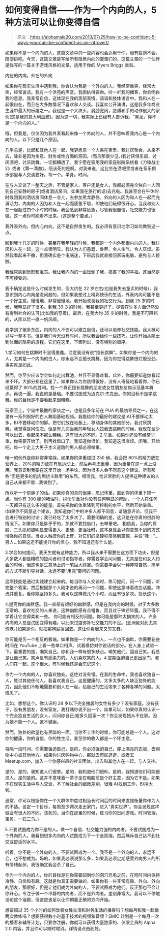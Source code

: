 # 如何变得自信——作为一个内向的人，5 种方法可以让你变得自信

> 原文：<https://alphamale20.com/2013/07/25/how-to-be-confident-5-ways-you-can-be-confident-as-an-introvert/>

如果你不是一个内向的人，这篇文章中的一些内容也会适用于你，但有些则不会。随便挑吧。今天，这篇文章是写给所有隐居内向的混蛋们的。这篇文章的一个伙伴是我写的一篇关于游戏风格的文章，适用于你的 Myers Briggs 类型。

内在的内向，外在的外向

如果你在现实生活中遇到我，你会认为我是一个外向的人。我经常微笑，经常大笑，经常说话。我有一个洪亮的声音。我固执得要命。听一听我的播客，你会明白我的意思。我非常自信，这体现在我的面部表情、语调和肢体语言中。我和人在一起很自在，而且在大多数情况下喜欢和人交谈。我喜欢公开演讲，这是我多年商业生涯中最大的乐趣之一。我也是一个大块头，肩膀宽阔，胳膊和手的动作很大的家伙(这是我的意大利血统)。因为这一切，我实际上已经有人告诉我，“黑龙，你不是一个内向的人。”

哦，但我是。仅仅因为我外表看起来像一个外向的人，并不意味着我内心是一个内向的人。以下只是几个原因。

几乎总是，比起和其他人在一起，我更愿意一个人呆在家里。我讨厌聚会，从来不去，除非是因为生意、财务或性方面的原因。(而且那很少见。)我讨厌俱乐部，讨厌酒吧，讨厌跳舞。一切都糟透了。我宁愿在家用我的家庭影院系统看《刀锋战士 2》或者《第一滴血》。哦该死的是啊。对我来说，这比坐在酒吧里或者在音乐俱乐部里与人交谈要好。每一个。单身。时间。

在与人交谈了一整天之后，不管是家人、客户还是女人，我都必须完全独自一人回到自己安静的房子(或者酒店房间，如果我在旅行的话)去充电。我甚至会在午休的时候回我的酒店房间休息一会儿，去参加黑龙静修。外向的人因为和人在一起而充满活力，内向的人因为和人在一起而疲惫不堪，即使他们玩得很开心。当我和别人在一起超过四个小时的时候，我会感到非常疲惫，尽管我很自信，社交能力也很强，这一点你可能看不出来。(这是整个要点。)

我外表外向，但内心内向。这不是自然发生的。我必须有意识地学习如何做到这一点。

回到我十几岁的时候，甚至在我年轻的时候，我都是一个内外都很内向的人。我讨厌和人在一起，这一点很明显。我认为人们愚蠢、鲁莽、令人生气、令人厌烦。虽然我看起来不像，但我确实是个电脑迷，下班后我就直接回家玩电脑，避免与人接触。

我经常感到愤怒和沮丧。我让我内向的一面压倒了我，损害了我的幸福。这当然是不可接受的。

我不确定这是什么时候发生的，但大约在 22 岁左右(也是我失去童贞的时候)，我意识到内心内向是没问题的，但如果我想过上精彩快乐的生活，外表内向可能不是一个好主意。慢慢地，非常缓慢地，我开始改善我的社交行为。到我 25 岁的时候，我明显好了很多。到我 30 岁的时候，我甚至更好了，尽管在许多方面仍然没有得到社会的认可(比如我的穿着)。最后，在我大约 35 岁的时候，我是不可阻挡的，从那以后一直一帆风顺。

我学到了很多东西，内向的人不仅可以建立自信，还可以培养社交技能。我大概可以写一整本书。但是我们今天没有时间，所以我会给你一些技巧，让你开始从隐士到体面的酷男的旅程。它们在这里，下面列出，没有特别的顺序。

1.学习如何在跳舞时不显得愚蠢。注意我没有说“擅长跳舞”。如果你是一个内向的人，尤其是一个内向的白人，你永远不会擅长跳舞。因为你觉得跳舞很烂很没劲。事实就是如此。

然而，你至少应该学会如何走出舞池，并且不显得难看。此外，你需要知道你看起来不坏。大部分都在这里了。如果你认为你跳得很好，没有人奇怪地看着你，你已经赢得了 90%的胜利。找一个真正擅长跳舞的朋友或女性朋友给你示范基本舞步。再说一遍，我说的是基础。不要试图成为迈克尔·杰克逊。你的目标不是学跳舞。你的目标是不要看起来很糟糕。

玩家至上，宇宙中最酷的家伙之一，也是我多年前在 PUA 的最初导师之一，在这里有一系列很好的白人舞蹈基础视频。我能给你的最好的建议是:A)不要移动太多，B)不要移动你的脚。把它们放在地板上，移动身体的其他部分。我讨厌跳舞。我觉得是同性恋。但是有几次当我的年轻女人拉我去跳舞的时候，我现在至少可以出去，看起来不那么糟糕。这有很大的不同。2.举重。如果你还没有经常举重，你需要开始了。别再找借口了。我知道你很忙。我知道这很麻烦。闭嘴，开始吧。每一个走上大男子主义道路的男人都必须举重。

唯一的例外是你非常非常胖。如果你的体重超过 250 磅，我会把 80%的精力放在营养上，20%的精力放在有氧运动上，然后再考虑重量，因为重量在这一点上没用。我意识到我要在这里开始一场争论，因为很多人会不同意这个建议。所有那些“但是更多的肌肉燃烧卡路里”的东西。相信我，给非常胖的人提供这种建议的人自己从来都不胖...我做到了。

所以听一个前胖子的话。如果你真的真的很胖，忘记体重，直到你的体重下降一点。当你有 300 磅的猪油时，拼命举重对你没有任何明显的帮助，一个人在任何一天都只有这么多的能量。首先把你的体重降到可控制的水平，然后开始举重。(如果你不同意这个建议，我知道你们中的许多人都不同意，请随意评论，但我不会进行特别的讨论；我已经吃了太多次了。需要明确的是，这只是在你真的很胖的情况下。如果你只是胖乎乎的，那就不要找借口，去举重吧。
相信我，当你的肩膀、二头肌和腿明显变得更大、更硬、更强壮时，这本身就会以你意想不到的方式增强你的自信。当女人触摸你的上臂，对它们的坚硬程度感到震惊，并说“哇！”...男人...如果这还不能提升你的信心，我不知道还有什么能。

3.学会如何提问。我天生就有这种能力，所以我从来不需要在这方面下功夫，但是大多数人都是糟糕的提问者和讨论指导者。你需要学会问问题，尤其是在和女人约会的时候，但这也是生意场上的一笔巨大财富。你需要学会以一种非常自然、简单的方式不断引导对话，永远不要“用完”要问的问题。

这项技能是通过实践建立起来的。每当你与人交谈时，练习提问。问一个问题，听完整个答案，然后根据那个人刚才说的再问一个问题，即使这意味着改变话题。冲洗并重复。看你能坚持多久。我可以这样做几个小时，而且有很多次。擅长这个。

4.提高你的幽默感。我一直都有很好的幽默感，但是在我内向的时候，对于大多数正常的、喜欢社交的人来说，这种幽默感有点粗鲁，而且过于锋芒毕露。我不得不学着让它变得柔和一些。
你可能有相反的问题。你可能是那种太搞笑的人。许多内向的人总是试图变得有趣，以此来过度弥补社交能力的不足。(亚洲佬对此尤其愧疚。)如果是你，就把那狗屁拨回去。这让你看起来又穷又蠢。

你可能是另一个相反的极端。如果你是一个内向的人，一点也不幽默，你需要花些时间在 YouTube 上看一些单口相声。试着模仿对你说话的部分。在人身上试验一下。最重要的是，嘲笑自己。你和我一样有很多缺点。嘲笑他们。逗自己笑。我总是让自己笑。笑声是有感染力的。人们喜欢笑的人。4.定期强迫自己走出家门，和人们在一起。这个很大。有时候我还是会忘记这个。

作为一个内向的人，你喜欢独处。这绝对没有错。在我的生命中，我也喜欢独自一人，胜过其他任何人。我喜欢我自己。这是健康的。太多太多的人缺乏独处的能力，因此他们不断地需要和别人在一起，给自己的生活带来了各种各样的问题。太残忍了。

比如，想想这个。你认识的 28 岁以下完全独居的女性有多少？没有家庭，没有孩子，没有男朋友，没有室友。我打赌你说不出一个。如果可以，如果你真的认识一个完全独自生活的女人，问问你自己:她多久回家一次？你会发现她从不在家。因为她不能一个人。这不健康。

然而，独处的欲望也有黑暗的一面。当你不工作的时候，你可能总是一个人。这对你的健康，你的自信，你的性生活，甚至你的收入都是一个坏主意。

每隔一段时间，你需要强迫自己，是的，你必须强迫自己，穿上漂亮的衣服，去购物中心或其他地方。如果你讨厌购物中心，那就去市区逛逛。或者去 Meetup.com，加入一个你感兴趣的社交团体。出去和其他人在一起。与人交往。

是的，是的，我知道人们很笨。是的，我知道他们很吵。是的，我知道他们可能很烦人。是的是的。这并不意味着一辈子坐在电脑前是个好主意，因为它不是。如果不在现实生活中与人交谈，不了解社会的细微差别，很难 A)找到工作，B)挣大钱。

通常，你可以根据你在一个大群体中度过相当长时间后的时间来直接衡量你作为人的不适。设定一个目标，每周至少两次走出家门，进入“真实世界”。你会发现这样做会有很大的不同。该死的，当你在那里的时候，练习你的日间游戏。时间管理，宝贝。一石二鸟。)

5.不要试图成为你不是的人。做一个自信、社交能力强的内向者。不要试图成为一个外向的人。我看到很多内向的人试图成为下一个金凯瑞，然后痛斥自己达不到社交或舒适的水平。

听着，你不是一个外向的人。不要试图成为一个。我不是一个外向的人，永远不会，也不想成为。妈的，如果我必须说那么多，如果我必须定期感受外向男人的所有情绪起伏，我很确定我会杀了自己。

作为一个内向的人，你的目标是在你需要回到你的洞穴充电之前，在短时间内保持冷静、自信和有趣。这就是你真正需要做的。如果你有一些非常有趣、外向、外向的朋友，那很好，但是让他们成为外向的人。不要试图成为他们。反正那也不会让你开心。专注于做一个冷静的内向者，而不是外向者。差别非常大。我可以不停地谈论这个话题，但这应该足以让你朝着正确的方向开始。

想要超过 35 个小时的如何改善女性生活和财务生活的播客吗？想每月和我一起做两次教练吗？想要获得数小时基于技术的视频和音频？SMIC 计划是一个每月一次的播客和辅导计划，只要你注册，你就可以获得大量独家的、仅限会员的 Alpha 2.0 内容，并且你可以随时取消。详情请点击此处。